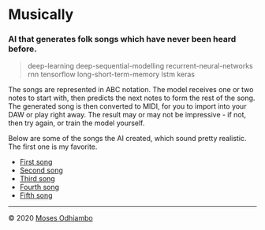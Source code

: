 # Musically

### AI that generates folk songs which have never been heard before.

> deep-learning deep-sequential-modelling recurrent-neural-networks rnn tensorflow long-short-term-memory lstm  keras

The songs are represented in ABC notation. The model receives one or two notes to start with, then predicts the next notes to form the rest of the song. The generated song is then converted to MIDI, for you to import into your DAW or play right away. The result may or may not be impressive - if not, then try again, or train the model yourself. 

Below are some of the songs the AI created, which sound pretty realistic. The first one is my favorite.

- [First song](./best_songs/song1.wav)
- [Second song](./best_songs/song12.wav)
- [Third song](./best_songs/song16.wav)
- [Fourth song](./best_songs/song57.wav)
- [Fifth song](./best_songs/song75.wav)

---

© 2020 [Moses Odhiambo](https:/github.com/badass-techie)
